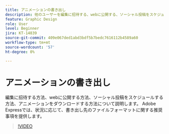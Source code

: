 ```yaml
---
title: アニメーションの書き出し
description: 他のユーザーを編集に招待する、webに公開する、ソーシャル投稿をスケジュールする、アニメーションをダウンロードする方法について説明します
feature: Graphic Design
role: User
level: Beginner
jira: KT-14839
source-git-commit: 409e067ded1abd3bdf5b7bedc7616112b4589a60
workflow-type: tm+mt
source-wordcount: '57'
ht-degree: 0%

---
```


# アニメーションの書き出し

編集に招待する方法、webに公開する方法、ソーシャル投稿をスケジュールする方法、アニメーションをダウンロードする方法について説明します。 Adobe Expressでは、状況に応じて、書き出し先のファイルフォーマットに関する推奨事項を提供します。

>[!VIDEO](https://video.tv.adobe.com/v/3426985?quality=12&learn=on&hidetitle=true)
